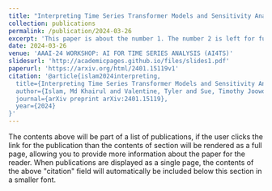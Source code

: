```yaml
---
title: "Interpreting Time Series Transformer Models and Sensitivity Analysis of Population Age Groups to COVID-19 Infections"
collection: publications
permalink: /publication/2024-03-26
excerpt: 'This paper is about the number 1. The number 2 is left for future work.'
date: 2024-03-26
venue: 'AAAI-24 WORKSHOP: AI FOR TIME SERIES ANALYSIS (AI4TS)'
slidesurl: 'http://academicpages.github.io/files/slides1.pdf'
paperurl: 'https://arxiv.org/html/2401.15119v1'
citation: '@article{islam2024interpreting,
  title={Interpreting Time Series Transformer Models and Sensitivity Analysis of Population Age Groups to COVID-19 Infections},
  author={Islam, Md Khairul and Valentine, Tyler and Sue, Timothy Joowon and Karmacharya, Ayush and Benham, Luke Neil and Wang, Zhengguang and Kim, Kingsley and Fox, Judy},
  journal={arXiv preprint arXiv:2401.15119},
  year={2024}
}'
---
```


The contents above will be part of a list of publications, if the user clicks the link for the publication than the contents of section will be rendered as a full page, allowing you to provide more information about the paper for the reader. When publications are displayed as a single page, the contents of the above "citation" field will automatically be included below this section in a smaller font.